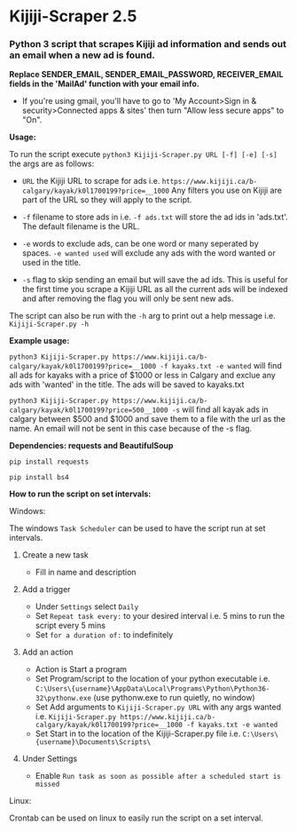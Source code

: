 # Kijiji-Scraper 2.5
### Python 3 script that scrapes Kijiji ad information and sends out an email when a new ad is found.


 **Replace SENDER_EMAIL, SENDER_EMAIL_PASSWORD, RECEIVER_EMAIL fields in the 'MailAd' function with your email info.**
 
 - If you're using gmail, you'll have to go to 'My Account>Sign in & security>Connected apps & sites' then turn "Allow less secure apps" to "On".
 
 **Usage:**
 
 To run the script execute `python3 Kijiji-Scraper.py URL [-f] [-e] [-s]` the args are as follows:
 
 - `URL` the Kijiji URL to scrape for ads i.e. `https://www.kijiji.ca/b-calgary/kayak/k0l1700199?price=__1000` Any filters you use on Kijiji are part of the URL so they will apply to the script.
 
 - `-f` filename to store ads in i.e. `-f ads.txt` will store the ad ids in 'ads.txt'. The default filename is the URL.
 
 - `-e` words to exclude ads, can be one word or many seperated by spaces. `-e wanted used` will exclude any ads with the word wanted or used in the title.
 
 - `-s` flag to skip sending an email but will save the ad ids. This is useful for the first time you scrape a Kijiji URL as all the current ads will be indexed and after removing the flag you will only be sent new ads.
 
 The script can also be run with the `-h` arg to print out a help message i.e. `Kijiji-Scraper.py -h`
 
 **Example usage:**
 
 `python3 Kijiji-Scraper.py https://www.kijiji.ca/b-calgary/kayak/k0l1700199?price=__1000 -f kayaks.txt -e wanted` will find all ads for kayaks with a price of $1000 or less in Calgary and exclue any ads with 'wanted' in the title. The ads will be saved to kayaks.txt

`python3 Kijiji-Scraper.py https://www.kijiji.ca/b-calgary/kayak/k0l1700199?price=500__1000 -s` will find all kayak ads in calgary between $500 and $1000 and save them to a file with the url as the name. An email will not be sent in this case because of the -s flag.

**Dependencies: requests and BeautifulSoup**

`pip install requests`

`pip install bs4`

**How to run the script on set intervals:**

Windows:

The windows `Task Scheduler` can be used to have the script run at set intervals.

1. Create a new task
   - Fill in name and description

2. Add a trigger
   - Under `Settings` select `Daily`
   - Set `Repeat task every:` to your desired interval i.e. 5 mins to run the script every 5 mins
   - Set `for a duration of:` to indefinitely
   
3. Add an action
   - Action is Start a program
   - Set Program/script to the location of your python executable i.e. `C:\Users\{username}\AppData\Local\Programs\Python\Python36-32\pythonw.exe` (use pythonw.exe to run quietly, no window)
   - Set Add arguments to `Kijiji-Scraper.py URL` with any args wanted i.e. `Kijiji-Scraper.py https://www.kijiji.ca/b-calgary/kayak/k0l1700199?price=__1000 -f kayaks.txt -e wanted`
   - Set Start in to the location of the Kijiji-Scraper.py file i.e. `C:\Users\{username}\Documents\Scripts\`
   
4. Under Settings
   - Enable `Run task as soon as possible after a scheduled start is missed`
   
   
Linux:

Crontab can be used on linux to easily run the script on a set interval.
